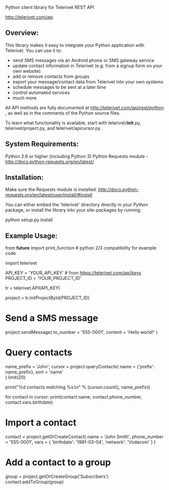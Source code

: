 Python client library for Telerivet REST API

http://telerivet.com/api

Overview:
---------
This library makes it easy to integrate your Python application with Telerivet.
You can use it to:

- send SMS messages via an Android phone or SMS gateway service
- update contact information in Telerivet (e.g. from a signup form on your own website)
- add or remove contacts from groups
- export your message/contact data from Telerivet into your own systems
- schedule messages to be sent at a later time
- control automated services
- much more

All API methods are fully documented at http://telerivet.com/api/rest/python ,
as well as in the comments of the Python source files.

To learn what functionality is available, start with telerivet/__init__.py, 
telerivet/project.py, and telerivet/apicursor.py .

System Requirements:
--------------------
Python 2.6 or higher (including Python 3)
Python Requests module - <http://docs.python-requests.org/en/latest/>

Installation:
-------------

Make sure the Requests module is installed:
http://docs.python-requests.org/en/latest/user/install/#install

You can either embed the 'telerivet' directory directly in your Python package, 
or install the library into your site-packages by running:

python setup.py install

Example Usage:
--------------

from __future__ import print_function # python 2/3 compatibility for example code

import telerivet
   
API_KEY = 'YOUR_API_KEY'  # from https://telerivet.com/api/keys
PROJECT_ID = 'YOUR_PROJECT_ID'

tr = telerivet.API(API_KEY)

project = tr.initProjectById(PROJECT_ID)

# Send a SMS message
project.sendMessage(
    to_number = '555-0001',
    content = 'Hello world!'
)

# Query contacts  
name_prefix = 'John';
cursor = project.queryContacts(
    name = {'prefix': name_prefix},
    sort = 'name'    
).limit(20)

print("%d contacts matching %s:\n" % (cursor.count(), name_prefix))

for contact in cursor:
    print(contact.name, contact.phone_number, contact.vars.birthdate)

# Import a contact
contact = project.getOrCreateContact(
    name = 'John Smith',
    phone_number = '555-0001',
    vars = {
        'birthdate': '1981-03-04',
        'network': 'Vodacom'
    }
)

# Add a contact to a group    
group = project.getOrCreateGroup('Subscribers')
contact.addToGroup(group)
